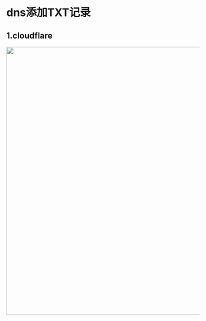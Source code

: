 # dns添加TXT记录
## 1.cloudflare
<img src="https://raw.githubusercontent.com/taurustiny/v2ray-agent-script/master/fodder/cloudflare/cloudflare_dns_txt.png" width=700>
